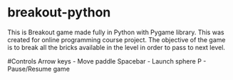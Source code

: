 # breakout-python
This is Breakout game made fully in Python with Pygame library. This was created for online programming course project. The objective of the game is to break all the bricks available in the level in order to pass to next level.

#Controls
Arrow keys - Move paddle
Spacebar - Launch sphere
P - Pause/Resume game
